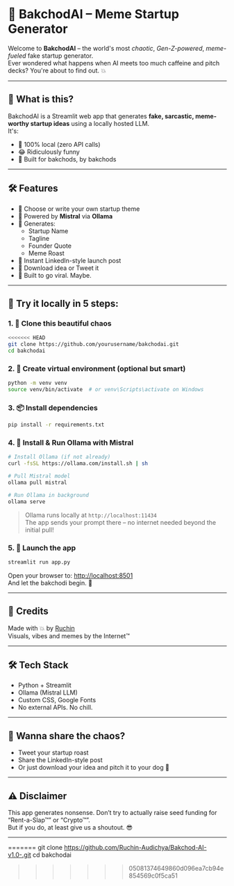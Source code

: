 # 🧠 BakchodAI – Meme Startup Generator

Welcome to **BakchodAI** – the world's most *chaotic*, *Gen-Z-powered*, *meme-fueled* fake startup generator.  
Ever wondered what happens when AI meets too much caffeine and pitch decks? You're about to find out. 💥

---

## 🚀 What is this?

BakchodAI is a Streamlit web app that generates **fake, sarcastic, meme-worthy startup ideas** using a locally hosted LLM.  
It's:
- 🤯 100% local (zero API calls)
- 😂 Ridiculously funny
- 🧘 Built for bakchods, by bakchods

---

## 🛠️ Features

- 🎯 Choose or write your own startup theme
- 🧠 Powered by **Mistral** via **Ollama**
- 💬 Generates:
  - Startup Name
  - Tagline
  - Founder Quote
  - Meme Roast
- 📢 Instant LinkedIn-style launch post
- 📎 Download idea or Tweet it
- 💼 Built to go viral. Maybe.

---

## 🧪 Try it locally in 5 steps:

### 1. 🍵 Clone this beautiful chaos
```bash
<<<<<<< HEAD
git clone https://github.com/yourusername/bakchodai.git
cd bakchodai
```

### 2. 🐍 Create virtual environment (optional but smart)
```bash
python -m venv venv
source venv/bin/activate  # or venv\Scripts\activate on Windows
```

### 3. 📦 Install dependencies
```bash
pip install -r requirements.txt
```

### 4. 🧠 Install & Run Ollama with Mistral
```bash
# Install Ollama (if not already)
curl -fsSL https://ollama.com/install.sh | sh

# Pull Mistral model
ollama pull mistral

# Run Ollama in background
ollama serve
```

> Ollama runs locally at `http://localhost:11434`  
> The app sends your prompt there – no internet needed beyond the initial pull!

### 5. 🌈 Launch the app
```bash
streamlit run app.py
```

Open your browser to: [http://localhost:8501](http://localhost:8501)  
And let the bakchodi begin. 🤌

---

## 🤝 Credits

Made with 💥 by [Ruchin](https://www.linkedin.com/in/ruchinaudi/)   
Visuals, vibes and memes by the Internet™

---

## 🛠️ Tech Stack

- Python + Streamlit
- Ollama (Mistral LLM)
- Custom CSS, Google Fonts
- No external APIs. No chill.

---

## 🤳 Wanna share the chaos?

- Tweet your startup roast
- Share the LinkedIn-style post
- Or just download your idea and pitch it to your dog 🐶

---

## ⚠️ Disclaimer

This app generates nonsense. Don’t try to actually raise seed funding for “Rent-a-Slap™” or “Crypto™”.  
But if you do, at least give us a shoutout. 😎

---
=======
git clone https://github.com/Ruchin-Audichya/Bakchod-AI-v1.0-.git
cd bakchodai
>>>>>>> 05081374649860d096ea7cb94e854569c0f5ca51
